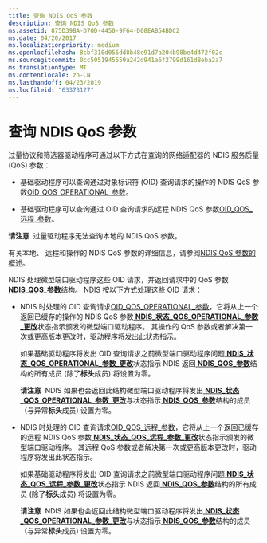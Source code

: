 ```yaml
---
title: 查询 NDIS QoS 参数
description: 查询 NDIS QoS 参数
ms.assetid: 875D39BA-D70D-4450-9F64-D08EAB54BDC2
ms.date: 04/20/2017
ms.localizationpriority: medium
ms.openlocfilehash: 8cbf310d055dd8b48e91d7a204b98be4d472f02c
ms.sourcegitcommit: 0cc5051945559a242d941a6f2799d161d8eba2a7
ms.translationtype: MT
ms.contentlocale: zh-CN
ms.lasthandoff: 04/23/2019
ms.locfileid: "63373127"
---
```

# <a name="querying-ndis-qos-parameters"></a>查询 NDIS QoS 参数


过量协议和筛选器驱动程序可通过以下方式在查询的网络适配器的 NDIS 服务质量 (QoS) 参数：

-   基础驱动程序可以查询通过对象标识符 (OID) 查询请求的操作的 NDIS QoS 参数[OID\_QOS\_OPERATIONAL\_参数](https://msdn.microsoft.com/library/windows/hardware/hh451832)。

-   基础驱动程序可以查询通过 OID 查询请求的远程 NDIS QoS 参数[OID\_QOS\_远程\_参数](https://msdn.microsoft.com/library/windows/hardware/hh451841)。

**请注意**  过量驱动程序无法查询本地的 NDIS QoS 参数。

 

有关本地、 远程和操作的 NDIS QoS 参数的详细信息，请参阅[NDIS QoS 参数的概述](overview-of-ndis-qos-parameters.md)。

NDIS 处理微型端口驱动程序这些 OID 请求，并返回请求中的 QoS 参数[ **NDIS\_QOS\_参数**](https://msdn.microsoft.com/library/windows/hardware/hh451640)结构。 NDIS 按以下方式处理这些 OID 请求：

-   NDIS 时处理的 OID 查询请求[OID\_QOS\_OPERATIONAL\_参数](https://msdn.microsoft.com/library/windows/hardware/hh451832)，它将从上一个返回已缓存的操作的 NDIS QoS 参数[ **NDIS\_状态\_QOS\_OPERATIONAL\_参数\_更改**](https://msdn.microsoft.com/library/windows/hardware/hh439810)状态指示颁发的微型端口驱动程序。 其操作的 QoS 参数或者解决第一次或更高版本更改时，驱动程序将发出此状态指示。

    如果基础驱动程序将发出 OID 查询请求之前微型端口驱动程序问题[ **NDIS\_状态\_QOS\_OPERATIONAL\_参数\_更改**](https://msdn.microsoft.com/library/windows/hardware/hh439810)状态指示 NDIS 返回[ **NDIS\_QOS\_参数**](https://msdn.microsoft.com/library/windows/hardware/hh451640)结构的所有成员 (除了**标头**成员) 将设置为零。

    **请注意**  NDIS 如果也会返回此结构微型端口驱动程序将发出[ **NDIS\_状态\_QOS\_OPERATIONAL\_参数\_更改**](https://msdn.microsoft.com/library/windows/hardware/hh439810)与状态指示[ **NDIS\_QOS\_参数**](https://msdn.microsoft.com/library/windows/hardware/hh451640)结构的成员 （与异常**标头**成员) 设置为零。

     

-   NDIS 时处理的 OID 查询请求[OID\_QOS\_远程\_参数](https://msdn.microsoft.com/library/windows/hardware/hh451841)，它将从上一个返回已缓存的远程 NDIS QoS 参数[ **NDIS\_状态\_QOS\_远程\_参数\_更改**](https://msdn.microsoft.com/library/windows/hardware/hh439812)状态指示颁发的微型端口驱动程序。 其远程 QoS 参数或者解决第一次或更高版本更改时，驱动程序将发出此状态指示。

    如果基础驱动程序将发出 OID 查询请求之前微型端口驱动程序问题[ **NDIS\_状态\_QOS\_远程\_参数\_更改**](https://msdn.microsoft.com/library/windows/hardware/hh439812)状态指示 NDIS 返回[ **NDIS\_QOS\_参数**](https://msdn.microsoft.com/library/windows/hardware/hh451640)结构的所有成员 (除了**标头**成员) 将设置为零。

    **请注意**  NDIS 如果也会返回此结构微型端口驱动程序将发出[ **NDIS\_状态\_QOS\_OPERATIONAL\_参数\_更改**](https://msdn.microsoft.com/library/windows/hardware/hh439810)与状态指示[ **NDIS\_QOS\_参数**](https://msdn.microsoft.com/library/windows/hardware/hh451640)结构的成员 （与异常**标头**成员) 设置为零。

     

 

 






